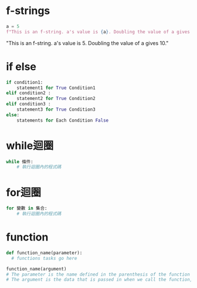 # f-strings
```python
a = 5
f"This is an f-string. a's value is {a}. Doubling the value of a gives {2*a}."
```
"This is an f-string. a's value is 5. Doubling the value of a gives 10."
# if else
```python
if condition1:
    statement1 for True Condition1
elif condition2 :
    statement2 for True Condition2
elif condition3 :
    statement3 for True Condition3
else:
    statements for Each Condition False
```
# while迴圈
```python
while 條件:
    # 執行迴圈內的程式碼
```
# for迴圈
```python
for 變數 in 集合:
    # 執行迴圈內的程式碼
```
# function
```python
def function_name(parameter):
  # functions tasks go here

function_name(argument)
# The parameter is the name defined in the parenthesis of the function and can be used in the function body.
# The argument is the data that is passed in when we call the function, which is then assigned to the parameter name.
```


